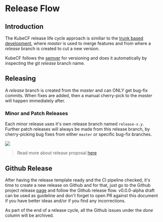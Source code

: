 # Release Flow

## Introduction

The KubeCF release life cycle approach is similiar to the [trunk based development](https://trunkbaseddevelopment.com/), where *master* is used to merge features and from where a *release* branch is created to cut a new version.

KubeCF follows the [semver](https://semver.org/) for versioning and does it automatically by inspecting the git *release* branch name.

## Releasing

A *release* branch is created from the *master* and can ONLY get bug-fix commits. When fixes are added, then a manual cherry-pick to the *master* will happen immediately after.

### Minor and Patch Releases

Each minor release uses it's own release branch named `release-x.y`. Further patch releases will always be made from this release branch, by cherry-picking bug fixes from either `master` or specific bug-fix branches.

![](https://i.imgur.com/b2DVvMw.png)

> Read more about release proposal [here]( https://docs.google.com/document/d/1xPkFhS_0zSfyzMIHUb1q3lmILwVm0ft1ksLSMv3KWZI/edit?usp=sharing)

## Github Release

After having the release template ready and the CI pipeline checked, it's time to create a new release on Github and for that, just go to the Github project release [page](https://github.com/SUSE/kubecf/releases) and follow the
Github release flow.
v0.0.0-alpha draft can be used as guideline and don't forget to open PR against this document if you have better ideas and/or if you find any incorrections.

As part of the end of a release cycle, all the Github issues under the _done_ column will be archived.
